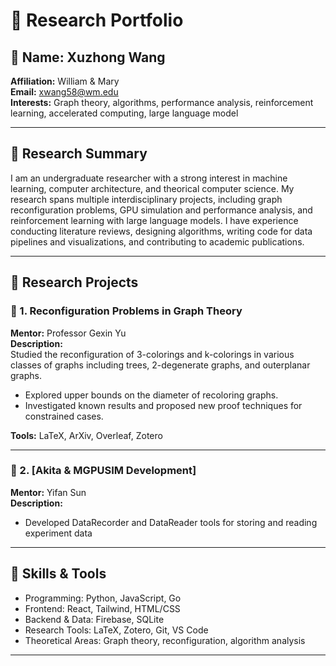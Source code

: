 # 🧠 Research Portfolio

## 👤 Name: Xuzhong Wang  
**Affiliation:** William & Mary  
**Email:** xwang58@wm.edu  
**Interests:** Graph theory, algorithms, performance analysis, reinforcement learning, accelerated computing, large language model

---

## 🔬 Research Summary

I am an undergraduate researcher with a strong interest in machine learning, computer architecture, and theorical computer science. My research spans multiple interdisciplinary projects, including graph reconfiguration problems, GPU simulation and performance analysis, and reinforcement learning with large language models. I have experience conducting literature reviews, designing algorithms, writing code for data pipelines and visualizations, and contributing to academic publications.

---

## 📁 Research Projects

### 📌 1. Reconfiguration Problems in Graph Theory
**Mentor:** Professor Gexin Yu  
**Description:**  
Studied the reconfiguration of 3-colorings and k-colorings in various classes of graphs including trees, 2-degenerate graphs, and outerplanar graphs.  
- Explored upper bounds on the diameter of recoloring graphs.  
- Investigated known results and proposed new proof techniques for constrained cases.  

**Tools:** LaTeX, ArXiv, Overleaf, Zotero

---

### 📌 2. [Akita & MGPUSIM Development]  
**Mentor:** Yifan Sun  
**Description:**  
- Developed DataRecorder and DataReader tools for storing and reading experiment data
---

## 🧰 Skills & Tools

- Programming: Python, JavaScript, Go  
- Frontend: React, Tailwind, HTML/CSS  
- Backend & Data: Firebase, SQLite  
- Research Tools: LaTeX, Zotero, Git, VS Code  
- Theoretical Areas: Graph theory, reconfiguration, algorithm analysis  

---
